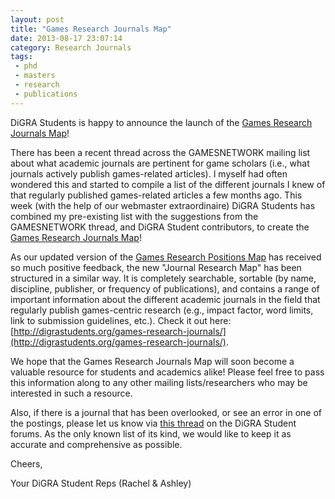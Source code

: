 ```yaml
---
layout: post
title: "Games Research Journals Map"
date: 2013-08-17 23:07:14
category: Research Journals
tags:
 - phd
 - masters
 - research
 - publications
---
```


DiGRA Students is happy to announce the launch of the [Games Research Journals Map](http://digrastudents.org/games-research-journals/)!

There has been a recent thread across the GAMESNETWORK mailing list about what academic journals are pertinent for game scholars (i.e., what journals actively publish games-related articles). I myself had often wondered this and started to compile a list of the different journals I knew of that regularly published games-related articles a few months ago. This week (with the help of our webmaster extraordinaire) DiGRA Students has combined my pre-existing list with the suggestions from the GAMESNETWORK thread, and DiGRA Student contributors, to create the [Games Research Journals Map](http://digrastudents.org/games-research-journals/)!

As our updated version of the [Games Research Positions Map](http://digrastudents.org/games-research-positions/) has received so much positive feedback, the new "Journal Research Map" has been structured in a similar way. It is completely searchable, sortable (by name, discipline, publisher, or frequency of publications), and contains a range of important information about the different academic journals in the field that regularly publish games-centric research (e.g., impact factor, word limits, link to submission guidelines, etc.). Check it out here: [http://digrastudents.org/games-research-journals/](http://digrastudents.org/games-research-journals/).

We hope that the Games Research Journals Map will soon become a valuable resource for students and academics alike! Please feel free to pass this information along to any other mailing lists/researchers who may be interested in such a resource.

Also, if there is a journal that has been overlooked, or see an error in one of the postings, please let us know via [this thread](http://discourse.digrastudents.org/t/journal-research-map/) on the DiGRA Student forums. As the only known list of its kind, we would like to keep it as accurate and comprehensive as possible.

Cheers,

Your DiGRA Student Reps (Rachel & Ashley)

